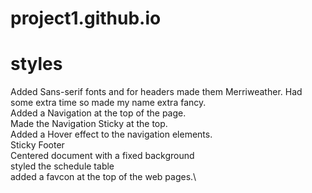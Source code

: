 # project1.github.io

# styles

Added Sans-serif fonts and for headers made them Merriweather. Had some extra time so made my name extra fancy.\
Added a Navigation at the top of the page.\
Made the Navigation Sticky at the top.\
Added a Hover effect to the navigation elements.\
Sticky Footer\
Centered document with a fixed background\
styled the schedule table\
added a favcon at the top of the web pages.\
